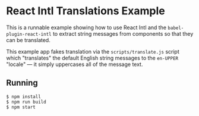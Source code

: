 React Intl Translations Example
===============================

This is a runnable example showing how to use React Intl and the `babel-plugin-react-intl` to extract string messages from components so that they can be translated.

This example app fakes translation via the `scripts/translate.js` script which "translates" the default English string messages to the `en-UPPER` "locale" — it simply uppercases all of the message text.

## Running

```
$ npm install
$ npm run build
$ npm start
```
